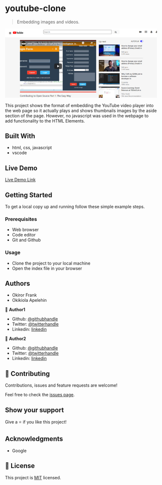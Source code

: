 # youtube-clone

> Embedding images and videos.

![screenshot](images/screenshot.PNG)

This project shows the format of embedding the YouTube video player into the web page so it actually plays and shows thumbnails images by the aside section of the page. However, no javascript was used in the webpage to add functionality to the HTML Elements. 


## Built With

- html, css, javascript
- vscode

## Live Demo

[Live Demo Link]()


## Getting Started

To get a local copy up and running follow these simple example steps.

### Prerequisites
- Web browser
- Code editor
- Git and Github

### Usage
- Clone the project to your local machine 
- Open the index file in your browser

## Authors

- Okiror Frank
- Okikiola Apelehin

👤 **Author1**

- Github: [@githubhandle](https://github.com/frankopkusianwar)
- Twitter: [@twitterhandle](https://twitter.com/franko0781)
- Linkedin: [linkedin](https://linkedin.com/in/frank-okiror-250076b5)

👤 **Author2**

- Github: [@githubhandle](https://github.com/okikiola11)
- Twitter: [@twitterhandle](https://twitter.com/Kikiolla3)
- Linkedin: [linkedin](https://www.linkedin.com/in/okikiola-apelehin-459008122/)

## 🤝 Contributing

Contributions, issues and feature requests are welcome!

Feel free to check the [issues page](issues/).

## Show your support

Give a ⭐️ if you like this project!

## Acknowledgments

- Google

## 📝 License

This project is [MIT](lic.url) licensed.
